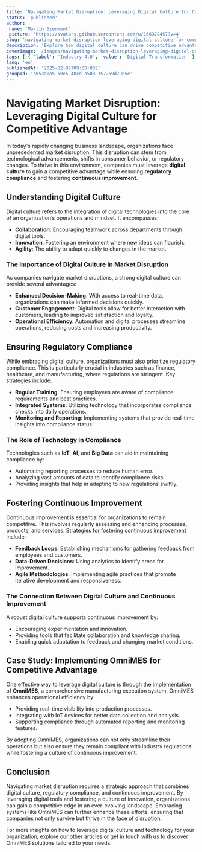 ```yaml
---
title: 'Navigating Market Disruption: Leveraging Digital Culture for Competitive Advantage'
status: 'published'
author:
 name: 'Martin Szerment'
 picture: 'https://avatars.githubusercontent.com/u/166378457?v=4'
slug: 'navigating-market-disruption-leveraging-digital-culture-for-competitive-advantage-2'
description: 'Explore how digital culture can drive competitive advantage while ensuring compliance and fostering continuous improvement.'
coverImage: '/images/navigating-market-disruption-leveraging-digital-culture-for-competitive-advantage-while-ensuring-regulatory-compliance-a.png'
tags: [ { 'label': 'Industry 4.0', 'value': 'Digital Transformation' } ]
lang: 'en'
publishedAt: '2025-02-05T09:00:00Z'
groupId: 'a053a0a5-50e5-48cd-a508-157259d7985e'
---
```

# Navigating Market Disruption: Leveraging Digital Culture for Competitive Advantage

In today's rapidly changing business landscape, organizations face unprecedented market disruption. This disruption can stem from technological advancements, shifts in consumer behavior, or regulatory changes. To thrive in this environment, companies must leverage **digital culture** to gain a competitive advantage while ensuring **regulatory compliance** and fostering **continuous improvement**.

## Understanding Digital Culture

Digital culture refers to the integration of digital technologies into the core of an organization’s operations and mindset. It encompasses:
- **Collaboration**: Encouraging teamwork across departments through digital tools.
- **Innovation**: Fostering an environment where new ideas can flourish.
- **Agility**: The ability to adapt quickly to changes in the market.

### The Importance of Digital Culture in Market Disruption

As companies navigate market disruptions, a strong digital culture can provide several advantages:
- **Enhanced Decision-Making**: With access to real-time data, organizations can make informed decisions quickly.
- **Customer Engagement**: Digital tools allow for better interaction with customers, leading to improved satisfaction and loyalty.
- **Operational Efficiency**: Automation and digital processes streamline operations, reducing costs and increasing productivity.

## Ensuring Regulatory Compliance

While embracing digital culture, organizations must also prioritize regulatory compliance. This is particularly crucial in industries such as finance, healthcare, and manufacturing, where regulations are stringent. Key strategies include:
- **Regular Training**: Ensuring employees are aware of compliance requirements and best practices.
- **Integrated Systems**: Utilizing technology that incorporates compliance checks into daily operations.
- **Monitoring and Reporting**: Implementing systems that provide real-time insights into compliance status.

### The Role of Technology in Compliance

Technologies such as **IoT**, **AI**, and **Big Data** can aid in maintaining compliance by:
- Automating reporting processes to reduce human error.
- Analyzing vast amounts of data to identify compliance risks.
- Providing insights that help in adapting to new regulations swiftly.

## Fostering Continuous Improvement

Continuous improvement is essential for organizations to remain competitive. This involves regularly assessing and enhancing processes, products, and services. Strategies for fostering continuous improvement include:
- **Feedback Loops**: Establishing mechanisms for gathering feedback from employees and customers.
- **Data-Driven Decisions**: Using analytics to identify areas for improvement.
- **Agile Methodologies**: Implementing agile practices that promote iterative development and responsiveness.

### The Connection Between Digital Culture and Continuous Improvement

A robust digital culture supports continuous improvement by:
- Encouraging experimentation and innovation.
- Providing tools that facilitate collaboration and knowledge sharing.
- Enabling quick adaptation to feedback and changing market conditions.

## Case Study: Implementing OmniMES for Competitive Advantage

One effective way to leverage digital culture is through the implementation of **OmniMES**, a comprehensive manufacturing execution system. OmniMES enhances operational efficiency by:
- Providing real-time visibility into production processes.
- Integrating with IoT devices for better data collection and analysis.
- Supporting compliance through automated reporting and monitoring features.

By adopting OmniMES, organizations can not only streamline their operations but also ensure they remain compliant with industry regulations while fostering a culture of continuous improvement.

## Conclusion

Navigating market disruption requires a strategic approach that combines digital culture, regulatory compliance, and continuous improvement. By leveraging digital tools and fostering a culture of innovation, organizations can gain a competitive edge in an ever-evolving landscape. Embracing systems like OmniMES can further enhance these efforts, ensuring that companies not only survive but thrive in the face of disruption.

For more insights on how to leverage digital culture and technology for your organization, explore our other articles or get in touch with us to discover OmniMES solutions tailored to your needs.
